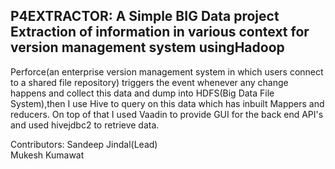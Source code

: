 <b>P4EXTRACTOR: A Simple BIG Data project</b>  
Extraction of information in various context for version management system usingHadoop
-------------------------------------------------------------
Perforce(an enterprise version management system in which users connect to a shared file repository) triggers the event whenever any change happens and collect this data and dump into HDFS(Big Data File System),then I use Hive to query on this data which has inbuilt Mappers and reducers.
On top of that I used Vaadin to provide GUI for the back end API's and used hivejdbc2 to retrieve data.

Contributors:
Sandeep Jindal(Lead)  
Mukesh Kumawat

